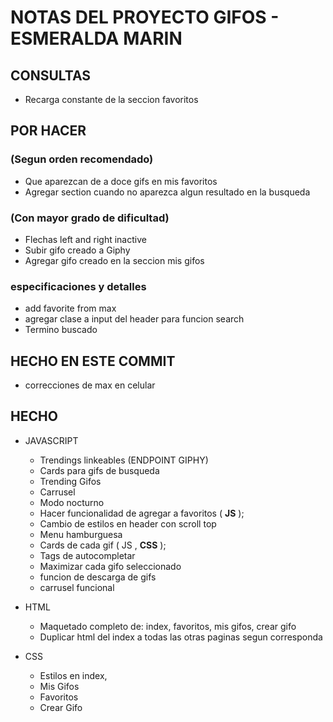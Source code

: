 # NOTAS DEL PROYECTO GIFOS - ESMERALDA MARIN

## CONSULTAS

* Recarga constante de la seccion favoritos

## POR HACER 
### (Segun orden recomendado)

* Que aparezcan de a doce gifs en mis favoritos
* Agregar section cuando no aparezca algun resultado en la busqueda

### (Con mayor grado de dificultad)

* Flechas left and right inactive
* Subir gifo creado a Giphy
* Agregar gifo creado en la seccion mis gifos

### especificaciones y detalles

* add favorite from max
* agregar clase a input del header para funcion search
* Termino buscado 

## HECHO EN ESTE COMMIT ##

* correcciones de max en celular















## HECHO

* JAVASCRIPT
    * Trendings linkeables (ENDPOINT GIPHY)
    * Cards para gifs de busqueda
    * Trending Gifos
    * Carrusel 
    * Modo nocturno
    * Hacer funcionalidad de agregar a favoritos ( **JS** );
    * Cambio de estilos en header con scroll top
    * Menu hamburguesa
    * Cards de cada gif ( JS , **CSS** );
    * Tags de autocompletar
    * Maximizar cada gifo seleccionado
    * funcion de descarga de gifs
    * carrusel funcional


* HTML
    * Maquetado completo de: index, favoritos, mis gifos, crear gifo
    * Duplicar html del index a todas las otras paginas segun corresponda

* CSS
    * Estilos en index,
    * Mis Gifos
    * Favoritos
    * Crear Gifo






